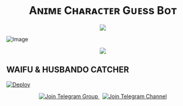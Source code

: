 <h1 align="center"><b>Aɴɪᴍᴇ Cʜᴀʀᴀᴄᴛᴇʀ Gᴜᴇss Bᴏᴛ</b></h1> 

<p align="center">
  <img src="https://user-images.githubusercontent.com/73097560/115834477-dbab4500-a447-11eb-908a-139a6edaec5c.gif">
</p>

![Image](https://files.catbox.moe/gknnju.jpg)

<p align="center">
  <img src="https://user-images.githubusercontent.com/73097560/115834477-dbab4500-a447-11eb-908a-139a6edaec5c.gif">
</p>

## WAIFU & HUSBANDO CATCHER

[![Deploy](https://www.herokucdn.com/deploy/button.svg)](https://dashboard.heroku.com/new?template=https://github.com/MrZyro/ZyroWaifu)

<p align="center">
  <a href="https://t.me/Zyroupdates">
    <img src="https://img.shields.io/badge/Join%20Group-Telegram-blue?logo=telegram" alt="Join Telegram Group">
  </a>
  &nbsp;
  <a href="https://t.me/ZyroBotCodes">
    <img src="https://img.shields.io/badge/Join%20Channel-Telegram-blue?logo=telegram" alt="Join Telegram Channel">
  </a>
</p>



